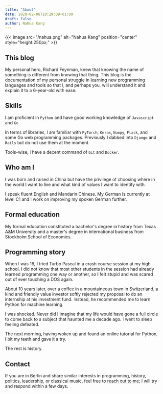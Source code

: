 ```yaml
---
title: "About"
date: 2020-02-08T10:29:09+01:00
draft: false
author: Nahua Kang
---
```


{{< image src="/nahua.png" alt="Nahua Kang" position="center" style="height:250px;" >}}

## This blog
My personal hero, Richard Feynman, knew that knowing the name of
something is different from knowing that thing. This blog is the
documentation of my personal struggle in learning new programming
languages and tools so that I, and perhaps you, will understand it and
explain it to a 6-year-old with ease.

## Skills
I am proficient in `Python` and have good working knowledge of `Javascript` and `Go`. 

In terms of libraries, I am familiar with `PyTorch`, `Keras`, `Numpy`, `Flask`, and some Go web programming packages. Previously I dabbed into `Django` and `Rails` but do not use them at the moment.

Tools-wise, I have a decent command of `Git` and `Docker`.

## Who am I
I was born and raised in China but have the privilege of choosing where
in the world I want to live and what kind of values I want to
identify with.

I speak fluent English and Mandarin Chinese. My German is currently at
level C1 and I work on improving my spoken German further.

## Formal education
My formal education constituted a bachelor's degree in history from
Texas A&M University and a master's degree in international business from Stockholm School of Economics.

## Programming story
When I was 16, I tried Turbo Pascal in a crash course session at my high
school. I did not know that most other students in the session had
already learned programming one way or another, so I felt stupid and was
scared out of ever touching a DOS again.

About 10 years later, over a coffee in a mountaineous town in
Switzerland, a kind and friendly value investor softly rejected my 
proposal to do an internship at his investment fund. Instead, he recommended me
to learn Python for machine learning.

I was shocked. Never did I imagine that my life would have gone a full circle
to come back to a subject that haunted me a decade ago. I went to sleep feeling
defeated.

The next morning, having woken up and found an online tutorial for Python,
I bit my teeth and gave it a try.

The rest is history.

## Contact
If you are in Berlin and share similar interests in programming,
history, politics, leadership, or classical music, feel free to [reach
out to me][1]; I will try and respond within a few days.

[1]: mailto:kangnahua[at]gmail.com
